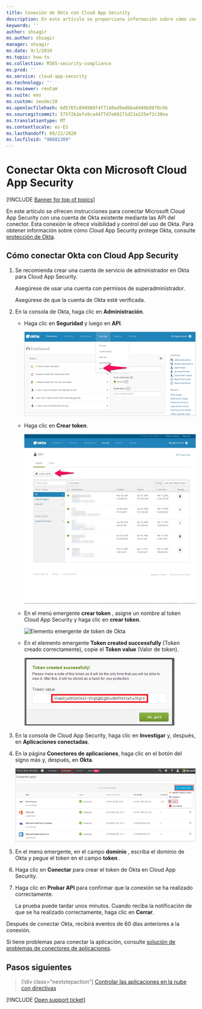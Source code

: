 ```yaml
---
title: Conexión de Okta con Cloud App Security
description: En este artículo se proporciona información sobre cómo conectar Okta con Cloud App Security mediante el conector de API para la visibilidad y el control del uso.
keywords: ''
author: shsagir
ms.author: shsagir
manager: shsagir
ms.date: 9/1/2019
ms.topic: how-to
ms.collection: M365-security-compliance
ms.prod: ''
ms.service: cloud-app-security
ms.technology: ''
ms.reviewer: reutam
ms.suite: ems
ms.custom: seodec18
ms.openlocfilehash: 6d5765c89498df4f7140ad9adbbab949b8970cbb
ms.sourcegitcommit: 575f2b2efa9ca4477d7e60271d21e225ef2c38ea
ms.translationtype: MT
ms.contentlocale: es-ES
ms.lasthandoff: 09/22/2020
ms.locfileid: "90881309"
---
```

# <a name="connect-okta-to-microsoft-cloud-app-security"></a>Conectar Okta con Microsoft Cloud App Security

[!INCLUDE [Banner for top of topics](includes/banner.md)]

En este artículo se ofrecen instrucciones para conectar Microsoft Cloud App Security con una cuenta de Okta existente mediante las API del conector. Esta conexión le ofrece visibilidad y control del uso de Okta. Para obtener información sobre cómo Cloud App Security protege Okta, consulte [protección de Okta](protect-okta.md).

## <a name="how-to-connect-okta-to-cloud-app-security"></a>Cómo conectar Okta con Cloud App Security

1. Se recomienda crear una cuenta de servicio de administrador en Okta para Cloud App Security.

    Asegúrese de usar una cuenta con permisos de superadministrador.

    Asegúrese de que la cuenta de Okta esté verificada.

1. En la consola de Okta, haga clic en **Administración**.

    - Haga clic en **Seguridad** y luego en **API**.

         ![API de Okta](media/okta-api.png "API de Okta")

    - Haga clic en **Crear token**.

         ![Okta crear token](media/okta-createtoken.jpg "Okta crear token")

    - En el menú emergente **crear token** , asigne un nombre al token Cloud App Security y haga clic en **crear token**.

         ![Elemento emergente de token de Okta](media/okta-token-pop-up.png)

    - En el elemento emergente **Token created successfully** (Token creado correctamente), copie el **Token value** (Valor de token).

         ![Valor de token de Okta](media/okta-token-value.png "Valor de token de Okta")

1. En la consola de Cloud App Security, haga clic en **Investigar** y, después, en **Aplicaciones conectadas**.

1. En la página **Conectores de aplicaciones**, haga clic en el botón del signo más y, después, en **Okta**.

    ![conectar Okta](media/connect-okta.png "conectar Okta")

1. En el menú emergente, en el campo **dominio** , escriba el dominio de Okta y pegue el token en el campo **token** .

1. Haga clic en **Conectar** para crear el token de Okta en Cloud App Security.

1. Haga clic en **Probar API** para confirmar que la conexión se ha realizado correctamente.

    La prueba puede tardar unos minutos. Cuando reciba la notificación de que se ha realizado correctamente, haga clic en **Cerrar**.

Después de conectar Okta, recibirá eventos de 60 días anteriores a la conexión.

Si tiene problemas para conectar la aplicación, consulte [solución de problemas de conectores de aplicaciones](troubleshooting-api-connectors-using-error-messages.md).

## <a name="next-steps"></a>Pasos siguientes

> [!div class="nextstepaction"]
> [Controlar las aplicaciones en la nube con directivas](control-cloud-apps-with-policies.md)

[!INCLUDE [Open support ticket](includes/support.md)]
